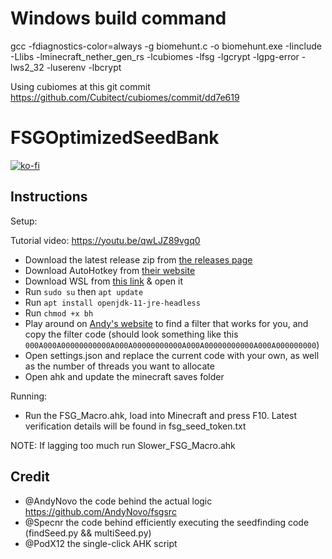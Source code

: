 # Windows build command
gcc -fdiagnostics-color=always -g biomehunt.c -o biomehunt.exe -Iinclude -Llibs -lminecraft_nether_gen_rs -lcubiomes -lfsg -lgcrypt -lgpg-error -lws2_32 -luserenv -lbcrypt

Using cubiomes at this git commit https://github.com/Cubitect/cubiomes/commit/dd7e619

# FSGOptimizedSeedBank

[![ko-fi](https://ko-fi.com/img/githubbutton_sm.svg)](https://ko-fi.com/specnr)

## Instructions

Setup:

Tutorial video: https://youtu.be/qwLJZ89vgq0

- Download the latest release zip from [the releases page](https://github.com/Specnr/FSGOptimizedSeedBank/releases)
- Download AutoHotkey from [their website](https://www.autohotkey.com/)
- Download WSL from [this link](https://ubuntu.com/wsl) & open it
- Run `sudo su` then `apt update`
- Run `apt install openjdk-11-jre-headless`
- Run `chmod +x bh`
- Play around on [Andy's website](https://seedbankcustom.andynovo.repl.co/) to find a filter that works for you, and copy the filter code (should look something like this `000A000A00000000000A000A00000000000A000A00000000000A000A000000000`)
- Open settings.json and replace the current code with your own, as well as the number of threads you want to allocate
- Open ahk and update the minecraft saves folder

Running:

- Run the FSG_Macro.ahk, load into Minecraft and press F10. Latest verification details will be found in fsg_seed_token.txt

NOTE: If lagging too much run Slower_FSG_Macro.ahk

## Credit

- @AndyNovo the code behind the actual logic https://github.com/AndyNovo/fsgsrc
- @Specnr the code behind efficiently executing the seedfinding code (findSeed.py && multiSeed.py)
- @PodX12 the single-click AHK script
